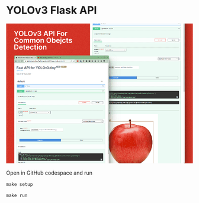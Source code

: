 # YOLOv3 Flask API
![Screenshot](assets/screenshot.png)

Open in GitHub codespace and run

```
make setup
```

```
make run
```

